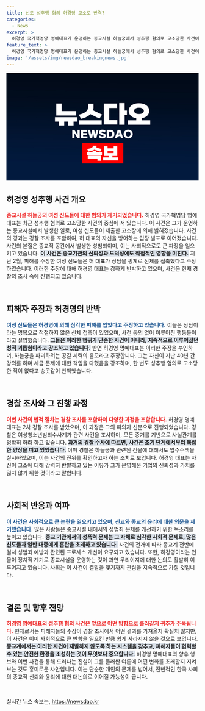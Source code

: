 ```yaml
---
title: 신도 성추행 혐의 허경영 고소로 반격?
categories:
  - News
excerpt: >
  허경영 국가혁명당 명예대표가 운영하는 종교시설 하늘궁에서 성추행 혐의로 고소당한 사건이 논란을 일으키고 있다. 그는 공갈 세력의 음모라 주장하며 반박하지만, 신도들의 신고는 여전히 진실을 밝히려는 발걸음을 멈추지 않고 있다. 
feature_text: >
  허경영 국가혁명당 명예대표가 운영하는 종교시설 하늘궁에서 성추행 혐의로 고소당한 사건이 논란을 일으키고 있다. 그는 공갈 세력의 음모라 주장하며 반박하지만, 신도들의 신고는 여전히 진실을 밝히려는 발걸음을 멈추지 않고 있다. 
image: '/assets/img/newsdao_breakingnews.jpg'
---
```


<p><img src="/assets/img/newsdao_breakingnews.jpg" alt="ontimetimes 속보" /></p>

<h2 data-ke-size="size26">허경영 성추행 사건 개요</h2>

<p data-ke-size="size16"><b><span style="color: #ee2323;">종교시설 하늘궁의 여성 신도들에 대한 혐의가 제기되었습니다.</span></b> 허경영 국가혁명당 명예대표는 최근 성추행 혐의로 고소당한 사건의 중심에 서 있습니다. 이 사건은 그가 운영하는 종교시설에서 발생한 일로, 여성 신도들이 제출한 고소장에 의해 밝혀졌습니다. 사건의 경과는 경찰 조사를 포함하여, 허 대표의 자신을 방어하는 입장 발표로 이어졌습니다. 사건의 본질은 종교적 공간에서 발생한 성범죄이며, 이는 사회적으로도 큰 파장을 일으키고 있습니다. <b><span style="background-color: #21538527;">이 사건은 종교기관의 신뢰성과 도덕성에도 직접적인 영향을 미친다.</span></b> 지난 2월, 피해를 주장한 여성 신도들은 허 대표가 상담을 핑계로 신체를 접촉했다고 주장하였습니다. 이러한 주장에 대해 허경영 대표는 강하게 반박하고 있으며, 사건은 현재 경찰의 조사 속에 진행되고 있습니다.</p>

<p data-ke-size="size16">&nbsp;</p>

<h2 data-ke-size="size26">피해자 주장과 허경영의 반박</h2>

<p data-ke-size="size16"><b><span style="color: #1a5490;">여성 신도들은 허경영에 의해 심각한 피해를 입었다고 주장하고 있습니다.</span></b> 이들은 상담이라는 명목으로 적절하지 않은 신체 접촉이 있었으며, 사전 동의 없이 이루어진 행동들이라고 설명했습니다. <b><span style="background-color: #21538527;">그들은 이러한 행위가 단순한 사건이 아니라, 지속적으로 이루어졌던 성적 괴롭힘이라고 강조하고 있습니다.</span></b> 반면 허경영 명예대표는 이러한 주장을 부인하며, 하늘궁을 파괴하려는 공갈 세력의 음모라고 주장합니다. 그는 자신이 지난 40년 간 강의를 하며 세금 문제에 대한 책임을 다했음을 강조하며, 한 번도 성추행 혐의로 고소당한 적이 없다고 송곳같이 반박했습니다.</p>

<p data-ke-size="size16">&nbsp;</p>

<h2 data-ke-size="size26">경찰 조사와 그 진행 과정</h2>

<p data-ke-size="size16"><b><span style="color: #ee2323;">이번 사건의 법적 절차는 경찰 조사를 포함하여 다양한 과정을 포함합니다.</span></b> 허경영 명예대표는 2차 경찰 조사를 받았으며, 이 과정은 그의 피의자 신분으로 진행되었습니다. 경찰은 여성청소년범죄수사계가 관련 사건을 조사하며, 모든 증거를 기반으로 사실관계를 명확히 하려 하고 있습니다. <b><span style="background-color: #21538527;">과거의 경찰 수사에 따르면, 사건은 초기 단계에서부터 복잡한 양상을 띠고 있었습니다.</span></b> 이미 경찰은 하늘궁과 관련된 건물에 대해서도 압수수색을 실시하였으며, 이는 사건의 진위를 확인하고자 하는 조치로 보입니다. 허경영 대표는 자신이 고소에 대해 강력히 반발하고 있는 이유가 그가 운영해온 기업의 신뢰성과 가치를 잃지 않기 위한 것이라고 말합니다.</p>

<p data-ke-size="size16">&nbsp;</p>

<h2 data-ke-size="size26">사회적 반응과 여파</h2>

<p data-ke-size="size16"><b><span style="color: #1a5490;">이 사건은 사회적으로 큰 논란을 일으키고 있으며, 신교와 종교의 윤리에 대한 의문을 제기했습니다.</span></b> 많은 사람들은 종교시설 내에서의 성범죄 문제를 개선하기 위한 목소리를 높이고 있습니다. <b><span style="background-color: #21538527;">종교 기관에서의 성폭력 문제는 그 자체로 심각한 사회적 문제로, 많은 신도들과 일반 대중에게 혼란을 초래하고 있습니다.</span></b> 사건의 전개에 따라 종교계 전반에 걸쳐 성범죄 예방과 관련된 프로세스 개선이 요구되고 있습니다. 또한, 허경영이라는 인물이 정치적 계기로 종교시설을 운영하는 것이 과연 무리이지에 대한 논의도 활발히 이루어지고 있습니다. 사회는 이 사건이 결말을 맺기까지 관심을 지속적으로 가질 것입니다.</p>

<p data-ke-size="size16">&nbsp;</p>

<h2 data-ke-size="size26">결론 및 향후 전망</h2>

<p data-ke-size="size16"><b><span style="color: #ee2323;">허경영 명예대표의 성추행 혐의 사건은 앞으로 어떤 방향으로 흘러갈지 귀추가 주목됩니다.</span></b> 현재로서는 피해자들의 주장이 경찰 조사에서 어떤 결과를 가져올지 확실치 않지만, 이 사건은 이미 사회적으로 큰 반향을 일으킨 만큼 쉽게 사라지지 않을 것으로 보입니다. <b><span style="background-color: #21538527;">종교계에서는 이러한 사건이 재발하지 않도록 하는 시스템을 갖추고, 피해자들이 협력할 수 있는 안전한 환경을 조성하는 것이 무엇보다 중요합니다.</span></b> 허경영 명예대표의 향후 행보와 이번 사건을 통해 드러나는 진실이 그를 둘러싼 여론에 어떤 변화를 초래할지 지켜보는 것도 흥미로운 사안입니다. 이는 단순한 개인의 문제를 넘어서, 전반적인 한국 사회의 종교적 신뢰와 윤리에 대한 대논의로 이어질 가능성이 큽니다.</p>

<p data-ke-size="size16">&nbsp;</p>
실시간 뉴스 속보는, <a href="https://newsdao.kr" rel="dofollow">https://newsdao.kr</a>


